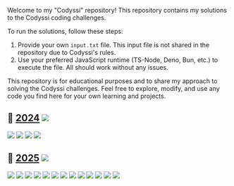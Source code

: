 Welcome to my "Codyssi" repository! This repository contains my solutions to the Codyssi coding challenges.

To run the solutions, follow these steps:

1. Provide your own `input.txt` file. This input file is not shared in the repository due to Codyssi's rules.
2. Use your preferred JavaScript runtime (TS-Node, Deno, Bun, etc.) to execute the file. All should work without any
   issues.

This repository is for educational purposes and to share my approach to solving the Codyssi
challenges. Feel free to explore, modify, and use any code you find here for your own learning and
projects.

## 🔬 [2024](https://www.codyssi.com/challenge_set_1) ![](https://progress-bar.xyz/12?scale=12&suffix=/12)

[![](https://img.shields.io/badge/Day_01-★★★-gold)](https://github.com/MilanFox/Codyssi/blob/main/src/2024/day_01.ts)
[![](https://img.shields.io/badge/Day_02-★★★-gold)](https://github.com/MilanFox/Codyssi/blob/main/src/2024/day_02.ts)
[![](https://img.shields.io/badge/Day_03-★★★-gold)](https://github.com/MilanFox/Codyssi/blob/main/src/2024/day_03.ts)
[![](https://img.shields.io/badge/Day_04-★★★-gold)](https://github.com/MilanFox/Codyssi/blob/main/src/2024/day_04.ts)

## 🔱 [2025](https://www.codyssi.com/challenge_set_2) ![](https://progress-bar.xyz/12?scale=36&suffix=/36)

[![](https://img.shields.io/badge/Day_01-★★★-gold)](https://github.com/MilanFox/Codyssi/blob/main/src/2025/day_01.ts)
[![](https://img.shields.io/badge/Day_02-★★★-gold)](https://github.com/MilanFox/Codyssi/blob/main/src/2025/day_02.ts)
[![](https://img.shields.io/badge/Day_03-★★★-gold)](https://github.com/MilanFox/Codyssi/blob/main/src/2025/day_03.ts)
[![](https://img.shields.io/badge/Day_04-★★★-gold)](https://github.com/MilanFox/Codyssi/blob/main/src/2025/day_04.ts)
[![](https://img.shields.io/badge/Day_05-☆☆☆-black)](https://github.com/MilanFox/Codyssi/blob/main/src/2025/day_05.ts)
[![](https://img.shields.io/badge/Day_06-☆☆☆-black)](https://github.com/MilanFox/Codyssi/blob/main/src/2025/day_06.ts)
[![](https://img.shields.io/badge/Day_07-☆☆☆-black)](https://github.com/MilanFox/Codyssi/blob/main/src/2025/day_07.ts)
[![](https://img.shields.io/badge/Day_08-☆☆☆-black)](https://github.com/MilanFox/Codyssi/blob/main/src/2025/day_08.ts)
[![](https://img.shields.io/badge/Day_09-☆☆☆-black)](https://github.com/MilanFox/Codyssi/blob/main/src/2025/day_09.ts)
[![](https://img.shields.io/badge/Day_10-☆☆☆-black)](https://github.com/MilanFox/Codyssi/blob/main/src/2025/day_10.ts)
[![](https://img.shields.io/badge/Day_11-☆☆☆-black)](https://github.com/MilanFox/Codyssi/blob/main/src/2025/day_11.ts)
[![](https://img.shields.io/badge/Day_12-☆☆☆-black)](https://github.com/MilanFox/Codyssi/blob/main/src/2025/day_12.ts)
[![](https://img.shields.io/badge/Day_13-☆☆☆-black)](https://github.com/MilanFox/Codyssi/blob/main/src/2025/day_13.ts) 
